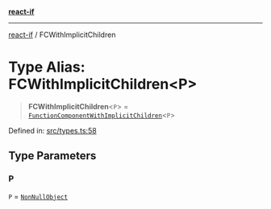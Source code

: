 [**react-if**](../README.md)

***

[react-if](../globals.md) / FCWithImplicitChildren

# Type Alias: FCWithImplicitChildren\<P\>

> **FCWithImplicitChildren**\<`P`\> = [`FunctionComponentWithImplicitChildren`](FunctionComponentWithImplicitChildren.md)\<`P`\>

Defined in: [src/types.ts:58](https://github.com/romac/react-if/blob/6273bb560fa9e24b4cbe2b667525cf32a6c958e1/src/types.ts#L58)

## Type Parameters

### P

`P` = [`NonNullObject`](NonNullObject.md)
